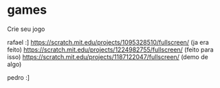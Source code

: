 # games
Crie seu jogo

rafael :]
https://scratch.mit.edu/projects/1095328510/fullscreen/ (ja era feito)
https://scratch.mit.edu/projects/1224982755/fullscreen/ (feito para isso)
https://scratch.mit.edu/projects/1187122047/fullscreen/ (demo de algo)


pedro :]


